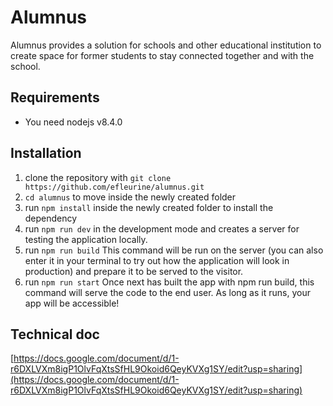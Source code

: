 # Alumnus

Alumnus provides a solution for schools and other educational institution to create space for former students to stay connected together and with the school.

## Requirements
* You need nodejs v8.4.0  


## Installation

1. clone the repository with `git clone https://github.com/efleurine/alumnus.git`
1. `cd alumnus` to move inside the newly created folder
1. run `npm install` inside the newly created folder to install the dependency
1. run `npm run dev` in the development mode and creates a server for testing the application locally.
1. run `npm run build` This command will be run on the server (you can also enter it in your terminal to try out how the application will look in production) and prepare it to be served to the visitor.
1. run `npm run start`  Once next has built the app with npm run build, this command will serve the code to the end user. As long as it runs, your app will be accessible!



## Technical doc
[https://docs.google.com/document/d/1-r6DXLVXm8igP1OlvFqXtsSfHL9Okoid6QeyKVXg1SY/edit?usp=sharing](https://docs.google.com/document/d/1-r6DXLVXm8igP1OlvFqXtsSfHL9Okoid6QeyKVXg1SY/edit?usp=sharing)